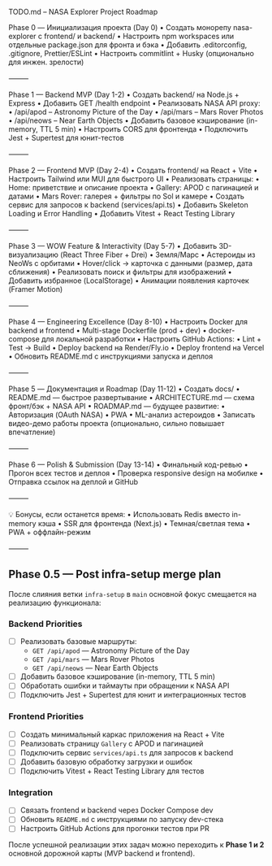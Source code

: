 TODO.md – NASA Explorer Project Roadmap

Phase 0 — Инициализация проекта (Day 0)
	•	Создать монорепу nasa-explorer с frontend/ и backend/
	•	Настроить npm workspaces или отдельные package.json для фронта и бэка
	•	Добавить .editorconfig, .gitignore, Prettier/ESLint
	•	Настроить commitlint + Husky (опционально для инжен. зрелости)

⸻

Phase 1 — Backend MVP (Day 1-2)
	•	Создать backend/ на Node.js + Express
	•	Добавить GET /health endpoint
	•	Реализовать NASA API proxy:
	•	/api/apod – Astronomy Picture of the Day
	•	/api/mars – Mars Rover Photos
	•	/api/neows – Near Earth Objects
	•	Добавить базовое кэширование (in-memory, TTL 5 min)
	•	Настроить CORS для фронтенда
	•	Подключить Jest + Supertest для юнит-тестов

⸻

Phase 2 — Frontend MVP (Day 2-4)
	•	Создать frontend/ на React + Vite
	•	Настроить Tailwind или MUI для быстрого UI
	•	Реализовать страницы:
	•	Home: приветствие и описание проекта
	•	Gallery: APOD с пагинацией и датами
	•	Mars Rover: галерея + фильтры по Sol и камере
	•	Создать сервис для запросов к backend (services/api.ts)
	•	Добавить Skeleton Loading и Error Handling
	•	Добавить Vitest + React Testing Library

⸻

Phase 3 — WOW Feature & Interactivity (Day 5-7)
	•	Добавить 3D-визуализацию (React Three Fiber + Drei)
	•	Земля/Марс
	•	Астероиды из NeoWs с орбитами
	•	Hover/click → карточка с данными (размер, дата сближения)
	•	Реализовать поиск и фильтры для изображений
	•	Добавить избранное (LocalStorage)
	•	Анимации появления карточек (Framer Motion)

⸻

Phase 4 — Engineering Excellence (Day 8-10)
	•	Настроить Docker для backend и frontend
	•	Multi-stage Dockerfile (prod + dev)
	•	docker-compose для локальной разработки
	•	Настроить GitHub Actions:
	•	Lint + Test → Build
	•	Deploy backend на Render/Fly.io
	•	Deploy frontend на Vercel
	•	Обновить README.md с инструкциями запуска и деплоя

⸻

Phase 5 — Документация и Roadmap (Day 11-12)
	•	Создать docs/
	•	README.md — быстрое развертывание
	•	ARCHITECTURE.md — схема фронт/бэк + NASA API
	•	ROADMAP.md — будущее развитие:
	•	Авторизация (OAuth NASA)
	•	PWA
	•	ML-анализ астероидов
	•	Записать видео-демо работы проекта (опционально, сильно повышает впечатление)

⸻

Phase 6 — Polish & Submission (Day 13-14)
	•	Финальный код-ревью
	•	Прогон всех тестов и деплоя
	•	Проверка responsive design на мобилке
	•	Отправка ссылок на деплой и GitHub

⸻

💡 Бонусы, если останется время:
	•	Использовать Redis вместо in-memory кэша
	•	SSR для фронтенда (Next.js)
	•	Темная/светлая тема
	•	PWA + оффлайн-режим

⸻

## Phase 0.5 — Post infra-setup merge plan

После слияния ветки `infra-setup` в `main` основной фокус смещается на реализацию функционала:

### Backend Priorities
- [ ] Реализовать базовые маршруты:
  - `GET /api/apod` — Astronomy Picture of the Day
  - `GET /api/mars` — Mars Rover Photos
  - `GET /api/neows` — Near Earth Objects
- [ ] Добавить базовое кэширование (in-memory, TTL 5 min)
- [ ] Обработать ошибки и таймауты при обращении к NASA API
- [ ] Подключить Jest + Supertest для юнит и интеграционных тестов

### Frontend Priorities
- [ ] Создать минимальный каркас приложения на React + Vite
- [ ] Реализовать страницу `Gallery` с APOD и пагинацией
- [ ] Подключить сервис `services/api.ts` для запросов к backend
- [ ] Добавить базовую обработку загрузки и ошибок
- [ ] Подключить Vitest + React Testing Library для тестов

### Integration
- [ ] Связать frontend и backend через Docker Compose dev
- [ ] Обновить `README.md` с инструкциями по запуску dev-стека
- [ ] Настроить GitHub Actions для прогонки тестов при PR

После успешной реализации этих задач можно переходить к **Phase 1 и 2** основной дорожной карты (MVP backend и frontend).